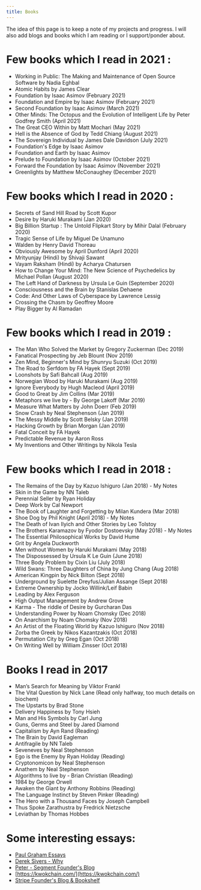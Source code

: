 ```yaml
---
title: Books
---
```


The idea of this page is to keep a note of my projects and progress. I will also add blogs and books which I am reading or I support/ponder about.

# Few books which I read in 2021 :
- Working in Public: The Making and Maintenance of Open Source Software by Nadia Eghbal
- Atomic Habits by James Clear 
- Foundation by Isaac Asimov (February 2021)
- Foundation and Empire by Isaac Asimov (February 2021)
- Second Foundation by Isaac Asimov (March 2021)
- Other Minds: The Octopus and the Evolution of Intelligent Life by Peter Godfrey Smith (April 2021)
- The Great CEO Within by Matt Mochari (May 2021)
- Hell is the Absence of God by Tedd Chiang (August 2021)
- The Sovereign Individual by James Dale Davidson (July 2021)
- Foundation's Edge by Isaac Asimov
- Foundation and Earth by Isaac Asimov
- Prelude to Foundation by Isaac Asimov (October 2021)
- Forward the Foundation by Isaac Asimov (November 2021)
- Greenlights by Matthew McConaughey (December 2021)

# Few books which I read in 2020 :
- Secrets of Sand Hill Road by Scott Kupor
- Desire by Haruki Murakami (Jan 2020)
- Big Billion Startup : The Untold Flipkart Story by Mihir Dalal (February 2020)
- Tragic Sense of Life by Miguel De Unamuno 
- Walden by Henry David Thoreau 
- Obviously Awesome by April Dunford (April 2020)
- Mrityunjay (Hindi) by Shivaji Sawant
- Vayam Raksham (Hindi) by Acharya Chatursen
- How to Change Your Mind: The New Science of Psychedelics by Michael Pollan (August 2020)
- The Left Hand of Darkness by Ursula Le Guin (September 2020)
- Consciousness and the Brain by Stanislas Dehaene
- Code: And Other Laws of Cyberspace by Lawrence Lessig
- Crossing the Chasm by Geoffrey Moore
- Play Bigger by Al Ramadan

# Few books which I read in 2019 :

- The Man Who Solved the Market by Gregory Zuckerman (Dec 2019)
- Fanatical Prospecting by Jeb Blount (Nov 2019)
- Zen Mind, Beginner's Mind by Shunryu Suzuki (Oct 2019)
- The Road to Serfdom by FA Hayek (Sept 2019)
- Loonshots by Safi Bahcall (Aug 2019)
- Norwegian Wood by Haruki Murakami (Aug 2019)
- Ignore Everybody by Hugh Macleod (April 2019)
- Good to Great by Jim Collins (Mar 2019)
- Metaphors we live by - By George Lakoff (Mar 2019)
- Measure What Matters by John Doerr (Feb 2019)
- Snow Crash by Neal Stephenson (Jan 2019)
- The Messy Middle by Scott Belsky (Jan 2019)
- Hacking Growth by Brian Morgan (Jan 2019)
- Fatal Conceit by FA Hayek
- Predictable Revenue by Aaron Ross
- My Inventions and Other Writings by Nikola Tesla

# Few books which I read in 2018 :

- The Remains of the Day by Kazuo Ishiguro (Jan 2018) - My Notes
- Skin in the Game by NN Taleb
- Perennial Seller by Ryan Holiday
- Deep Work by Cal Newport
- The Book of Laughter and Forgetting by Milan Kundera (Mar 2018)
- Shoe Dog by Phil Knight (April 2018) - My Notes
- The Death of Ivan Ilyich and Other Stories by Leo Tolstoy
- The Brothers Karamazov by Fyodor Dostoevsky (May 2018) - My Notes
- The Essential Philosophical Works by David Hume
- Grit by Angela Duckworth
- Men without Women by Haruki Murakami (May 2018)
- The Dispossessed by Ursula K Le Guin (June 2018)
- Three Body Problem by Cixin Liu (July 2018)
- Wild Swans: Three Daughters of China by Jung Chang (Aug 2018)
- American Kingpin by Nick Bilton (Sept 2018)
- Underground by Suelette Dreyfus/Julian Assange (Sept 2018)
- Extreme Ownership by Jocko Willink/Leif Babin
- Leading by Alex Ferguson
- High Output Management by Andrew Grove
- Karma - The riddle of Desire by Gurcharan Das
- Understanding Power by Noam Chomsky (Dec 2018)
- On Anarchism by Noam Chomsky (Nov 2018)
- An Artist of the Floating World by Kazuo Ishiguro (Nov 2018)
- Zorba the Greek by Nikos Kazantzakis (Oct 2018)
- Permutation City by Greg Egan (Oct 2018)
- On Writing Well by William Zinsser (Oct 2018)

# Books I read in 2017

- Man’s Search for Meaning by Viktor Frankl
- The Vital Question by Nick Lane (Read only halfway, too much details on biochem)
- The Upstarts by Brad Stone
- Delivery Happiness by Tony Hsieh
- Man and His Symbols by Carl Jung
- Guns, Germs and Steel by Jared Diamond
- Capitalism by Ayn Rand (Reading)
- The Brain by David Eagleman
- Antifragile by NN Taleb
- Seveneves by Neal Stephenson
- Ego is the Enemy by Ryan Holiday (Reading)
- Cryptonomicon by Neal Stephenson
- Anathem by Neal Stephenson
- Algorithms to live by - Brian Christian (Reading)
- 1984 by George Orwell
- Awaken the Giant by Anthony Robbins (Reading)
- The Language Instinct by Steven Pinker (Reading)
- The Hero with a Thousand Faces by Joseph Campbell
- Thus Spoke Zarathustra by Fredrick Nietzsche
- Leviathan by Thomas Hobbes

# Some interesting essays:

- [Paul Graham Essays](http://www.paulgraham.com/articles.html)
- [Derek Sivers - Why](https://sive.rs/why)
- [Peter - Segment Founder's Blog](https://rein.pk/)
- [https://kwokchain.com/](https://kwokchain.com/)
- [Stripe Founder's Blog & Bookshelf](https://patrickcollison.com/bookshelf)

